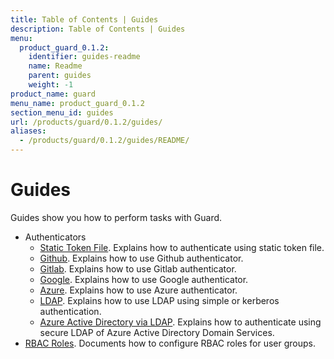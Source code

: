 ```yaml
---
title: Table of Contents | Guides
description: Table of Contents | Guides
menu:
  product_guard_0.1.2:
    identifier: guides-readme
    name: Readme
    parent: guides
    weight: -1
product_name: guard
menu_name: product_guard_0.1.2
section_menu_id: guides
url: /products/guard/0.1.2/guides/
aliases:
  - /products/guard/0.1.2/guides/README/
---
```


# Guides

Guides show you how to perform tasks with Guard.

- Authenticators
  - [Static Token File](/products/guard/0.1.2/guides/authenticator/static_token_file). Explains how to authenticate using static token file.
  - [Github](/products/guard/0.1.2/guides/authenticator/github). Explains how to use Github authenticator.
  - [Gitlab](/products/guard/0.1.2/guides/authenticator/gitlab). Explains how to use Gitlab authenticator.
  - [Google](/products/guard/0.1.2/guides/authenticator/google). Explains how to use Google authenticator.
  - [Azure](/products/guard/0.1.2/guides/authenticator/azure). Explains how to use Azure authenticator.
  - [LDAP](/products/guard/0.1.2/guides/authenticator/ldap). Explains how to use LDAP using simple or kerberos authentication.
  - [Azure Active Directory via LDAP](/products/guard/0.1.2/guides/authenticator/ldap_azure). Explains how to authenticate using secure LDAP of Azure Active Directory Domain Services.
- [RBAC Roles](/products/guard/0.1.2/guides/rbac). Documents how to configure RBAC roles for user groups.
